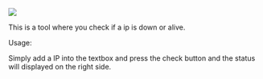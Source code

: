 ![](banner.gif)

This is a tool where you check if a ip is down or alive.

Usage: 

Simply add a IP into the textbox and press the check button and the status will displayed on the right side.
